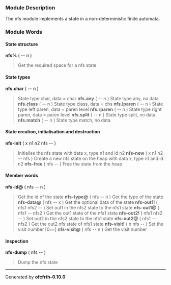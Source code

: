 ### Module Description ###
The nfs module implements a state in a non-deterministic finite automata.

### Module Words ###
#### State structure ####
**nfs%** ( -- n )
> Get the required space for a nfs state
#### State types ####
**nfs.char** ( -- n )
> State type char, data = char
**nfs.any** ( -- n )
> State type any, no data
**nfs.class** ( -- n )
> State type class, data = chs
**nfs.lparen** ( -- n )
> State type left paren, data = paren level
**nfs.rparen** ( -- n )
> State type right paren, data = paren level
**nfs.split** ( -- n )
> State type split, no data
**nfs.match** ( -- n )
> State type match, no data
#### State creation, initialisation and destruction ####
**nfs-init** ( x n1 n2 nfs -- )
> Initialise the nfs state with data x, type n1 and id n2
**nfs-new** ( x n1 n2 -- nfs )
> Create a new nfs state on the heap with data x, type n1 and id n2
**nfs-free** ( nfs -- )
> Free the state from the heap
#### Member words ####
**nfs-id@** ( nfs -- n )
> Get the id of the state
**nfs-type@** ( nfs -- n )
> Get the type of the state
**nfs-data@** ( nfs -- x )
> Get the optional data of the state
**nfs-out1!** ( nfs1 nfs2 -- )
> Set out1 in the nfs2 state to the nfs1 state
**nfs-out1@** ( nfs1 -- nfs2 )
> Get the out1 state of the nfs1 state
**nfs-out2!** ( nfs1 nfs2 -- )
> Set out2 in the nfs2 state to the nfs1 state
**nfs-out2@** ( nfs1 -- nfs2 )
> Get the out2 nfs state of nfs1 state
**nfs-visit!** ( n nfs -- )
> Set the visit number [0`>`=]
**nfs-visit@** ( nfs -- n )
> Get the visit number
#### Inspection ####
**nfs-dump** ( nfs -- )
> Dump the nfs state


---

Generated by **ofcfrth-0.10.0**